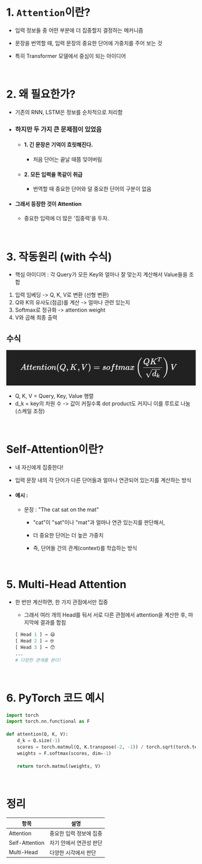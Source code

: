 # 1. `Attention`이란?

- 입력 정보들 중 어떤 부분에 더 집중할지 결정하는 메커니즘

- 문장을 번역할 때, 입력 문장의 중요한 단어에 가중치를 주어 보는 것

- 특히 Transformer 모델에서 중심이 되는 아이디어

<br>

# 2. 왜 필요한가?

- 기존의 RNN, LSTM은 정보를 순차적으로 처리함

- ### 하지만 두 가지 큰 문제점이 있었음

    - #### 1. 긴 문장은 기억이 흐릿해진다.
        - 처음 단어는 끝날 때쯤 잊어버림
    
    - #### 2. 모든 입력을 똑같이 취급
        - 번역할 때 중요한 단어와 덜 중요한 단어의 구분이 없음
    
- #### 그래서 등장한 것이 Attention 
    - 중요한 입력에 더 많은 '집중력'을 두자.

<br>

# 3. 작동원리 (with 수식)

- 핵심 아이디어 : 각 Query가 모든 Key와 얼마나 잘 맞는지 계산해서 Value들을 조합 

1. 입력 임베딩 -> Q, K, V로 변환 (선형 변환)
2. Q와 K의 유사도(점곱)를 계산 -> 얼마나 관련 있는지
3. Softmax로 정규화 -> attention weight
4. V와 곱해 최종 출력

## 수식

![Attention](Attention.png)

- Q, K, V = Query, Key, Value 행렬
- d_k = key의 차원 수 -> 값이 커질수록 dot product도 커지니 이를 루트로 나눔 (스케일 조정)

<br>

# Self-Attention이란?

- 내 자신에게 집중한다!
- 입력 문장 내의 각 단어가 다른 단어들과 얼마나 연관되어 있는지를 계산하는 방식

- #### 예시 :
    
    - 문장 : "The cat sat on the mat"

        - "cat"이 "sat"이나 "mat"과 얼마나 연관 있는지를 판단해서,
        
        - 더 중요한 단어는 더 높은 가중치

        - 즉, 단어들 간의 관계(context)를 학습하는 방식

<br>

# 5. Multi-Head Attention

- 한 번만 계산하면, 한 가지 관점에서만 집중

    - 그래서 여러 개의 Head를 둬서 서로 다른 관점에서 attention을 계산한 후, 마지막에 결과를 합침

    ```python
    [ Head 1 ] → 😃
    [ Head 2 ] → 🤓
    [ Head 3 ] → 😯
    ... 
    # 다양한 관계를 본다!
    ```

<br>

# 6. PyTorch 코드 예시

```python
import torch
import torch.nn.functional as F

def attention(Q, K, V):
    d_k = Q.size(-1)
    scores = torch.matmul(Q, K.transpose(-2, -1)) / torch.sqrt(torch.tensor(d_k, dtype=torch.float32))
    weights = F.softmax(scores, dim=-1)

    return torch.matmul(weights, V)
```

<br>

# 정리

| 항목 | 설명 |
| --- | --- |
| Attention | 중요한 입력 정보에 집중 |
| Self-Attention | 자기 안에서 연관성 판단 |
| Multi-Head | 다양한 시각에서 판단 |

